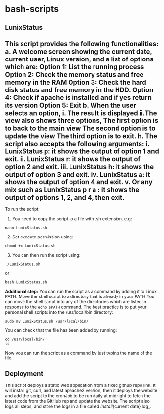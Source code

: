 # bash-scripts
## LunixStatus

This script provides the following functionalities:
a. A welcome screen showing the current date, current user, Linux version,
and a list of options which are:
   Option 1: List the running process
   Option 2: Check the memory status and free memory in the RAM
   Option 3: Check the hard disk status and free memory in the HDD.
   Option 4: Check if apache is installed and if yes return its version
   Option 5: Exit
b. When the user selects an option,
   i. The result is displayed
   ii.The view also shows three options,
      The first option is to back to the main view
      The second option is to update the view
      The third option is to exit.
h. The script also accepts the following arguments:
   i. LunixStatus p: it shows the output of option 1 and exit.
   ii. LunixStatus r: it shows the output of option 2 and exit.
   iii. LunixStatus h: it shows the output of option 3 and exit.
   iv. LunixStatus a: it shows the output of option 4 and exit.
   v. Or any mix such as LunixStatus p r a : it shows the output of
      options 1, 2, and 4, then exit.
--------------------------------------------------------------------------------
To run the script:
1. You need to copy the script to a file with .sh extension.
e.g:
```shell
nano LunixStatus.sh
```
2. Set execute permission using:
```shell
chmod +x LunixStatus.sh
```
3. You can then run the script using:
```shell
./LunixStatus.sh
```
or
```shell
bash LumixStatus.sh
```
**Additional step:** You can run the script as a command by adding it to Linux PATH:
Move the shell script to a directory that is already in your PATH
You can move the shell script into any of the directories which are listed in response to the ```echo $PATH``` command. The best practice is to put your personal shell scripts into the /usr/local/bin directory:
```shell
sudo mv LunixStatus.sh /usr/local/bin/
```
You can check that the file has been added by running:
```shell
cd /usr/local/bin/
ls
```
Now you can run the script as a command by just typing the name of the file.


## Deployment
This script deploys a static web application from a fixed github repo link. It will install git, curl, and latest apaache2 version, then it deploys the website and add the script to the cronJob to be run daily at midnight to fetch the latest code from the GitHub rep and update the website. The script also logs all steps, and store the logs in a file called _install_{current date}.log_.
